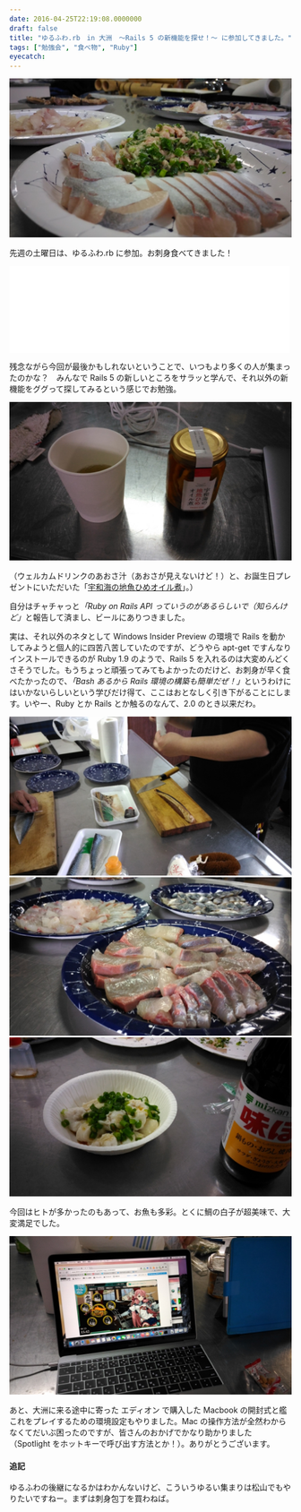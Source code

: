 ```yaml
---
date: 2016-04-25T22:19:08.0000000
draft: false
title: "ゆるふわ.rb　in 大洲　〜Rails 5 の新機能を探せ！〜 に参加してきました。"
tags: ["勉強会", "食べ物", "Ruby"]
eyecatch: 
---
```

<p><span itemscope itemtype="http://schema.org/Photograph"><img src="20160423135600.jpg" alt="f:id:daruyanagi:20160423135600j:plain" title="f:id:daruyanagi:20160423135600j:plain" class="hatena-fotolife" itemprop="image"></span></p><p>先週の土曜日は、ゆるふわ.rb に参加。お刺身食べてきました！</p><p><iframe src="//hatenablog-parts.com/embed?url=https%3A%2F%2Fyurufuwa.doorkeeper.jp%2Fevents%2F42658" title="ゆるふわ.rb　in 大洲　〜Rails 5 の新機能を探せ！〜" class="embed-card embed-webcard" scrolling="no" frameborder="0" style="display: block; width: 100%; height: 155px; max-width: 500px; margin: 10px 0px;"></iframe></p><p>残念ながら今回が最後かもしれないということで、いつもより多くの人が集まったのかな？　みんなで Rails 5 の新しいところをサラッと学んで、それ以外の新機能をググって探してみるという感じでお勉強。</p><p><span itemscope itemtype="http://schema.org/Photograph"><img src="20160423124932.jpg" alt="f:id:daruyanagi:20160423124932j:plain" title="f:id:daruyanagi:20160423124932j:plain" class="hatena-fotolife" itemprop="image"></span></p><p>（ウェルカムドリンクのあおさ汁（あおさが見えないけど！）と、お誕生日プレゼントにいただいた「<a href="http://agora-m.co.jp/sixth-industry/food/uwakai-hime-oil/">&#x5B87;&#x548C;&#x6D77;&#x306E;&#x5730;&#x9B5A;&#x3072;&#x3081;&#x30AA;&#x30A4;&#x30EB;&#x716E;</a>」。）</p><p>自分はチャチャっと<i>「Ruby on Rails API っていうのがあるらしいで（知らんけど」</i>と報告して済まし、ビールにありつきました。</p><p>実は、それ以外のネタとして Windows Insider Preview の環境で Rails を動かしてみようと個人的に四苦八苦していたのですが、どうやら apt-get ですんなりインストールできるのが Ruby 1.9 のようで、Rails 5 を入れるのは大変めんどくさそうでした。もうちょっと頑張ってみてもよかったのだけど、お刺身が早く食べたかったので、<i>「Bash あるから Rails 環境の構築も簡単だぜ！」</i>というわけにはいかないらしいという学びだけ得て、ここはおとなしく引き下がることにします。いやー、Ruby とか Rails とか触るのなんて、2.0 のとき以来だわ。</p><p><span itemscope itemtype="http://schema.org/Photograph"><img src="20160423132404.jpg" alt="f:id:daruyanagi:20160423132404j:plain" title="f:id:daruyanagi:20160423132404j:plain" class="hatena-fotolife" itemprop="image"></span><span itemscope itemtype="http://schema.org/Photograph"><img src="20160423135606.jpg" alt="f:id:daruyanagi:20160423135606j:plain" title="f:id:daruyanagi:20160423135606j:plain" class="hatena-fotolife" itemprop="image"></span><span itemscope itemtype="http://schema.org/Photograph"><img src="20160423143536.jpg" alt="f:id:daruyanagi:20160423143536j:plain" title="f:id:daruyanagi:20160423143536j:plain" class="hatena-fotolife" itemprop="image"></span></p><p>今回はヒトが多かったのもあって、お魚も多彩。とくに鯛の白子が超美味で、大変満足でした。</p><p><span itemscope itemtype="http://schema.org/Photograph"><img src="20160423154240.jpg" alt="f:id:daruyanagi:20160423154240j:plain" title="f:id:daruyanagi:20160423154240j:plain" class="hatena-fotolife" itemprop="image"></span></p><p>あと、大洲に来る途中に寄った エディオン で購入した Macbook の開封式と艦これをプレイするための環境設定もやりました。Mac の操作方法が全然わからなくてだいぶ困ったのですが、皆さんのおかげでかなり助かりました（Spotlight をホットキーで呼び出す方法とか！）。ありがとうございます。</p>

<div class="section">
<h4>追記</h4>
<p>ゆるふわの後継になるかはわかんないけど、こういうゆるい集まりは松山でもやりたいですねー。まずは刺身包丁を買わねば。</p>

</div>